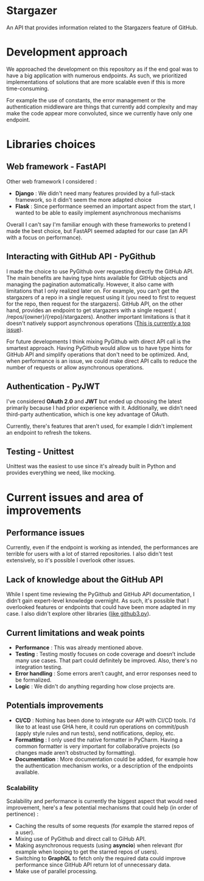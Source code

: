 # Stargazer

An API that provides information related to the Stargazers feature of GitHub.

# Development approach

We approached the development on this repository as if the end goal was to have a big application with numerous
endpoints.
As such, we prioritized implementations of solutions that are more scalable even if this is more time-consuming.

For example the use of constants, the error management or the authentication middleware are things that currently add
complexity and may make the code appear more convoluted, since we currently have only one endpoint.

# Libraries choices

## Web framework - FastAPI

Other web framework I considered :

- **Django** : We didn't need many features provided by a full-stack framework, so it didn't seem the more adapted choice
- **Flask** : Since performance seemed an important aspect from the start, I wanted to be able to easily implement
  asynchronous mechanisms

Overall I can't say I'm familiar enough with these frameworks to pretend I made the best choice, but FastAPI seemed adapted for our case (an API with a focus on performance).

## Interacting with GitHub API - PyGithub

I made the choice to use PyGithub over requesting directly the GitHub API.
The main benefits are having type hints available for GitHub objects and managing the pagination automatically.
However, it also came with limitations that I only realized later on.
For example, you can’t get the stargazers of a repo in a single request using it (you need to first to request for the
repo, then request for the stargazers).
GitHub API, on the other hand, provides an endpoint to get stargazers with a single request (
/repos/{owner}/{repo}/stargazers).
Another important limitations is that it doesn't natively support asynchronous
operations ([This is currently a top issue](https://github.com/PyGithub/PyGithub/issues/1538)).

For future developments I think mixing PyGithub with direct API call is the smartest approach.
Having PyGithub would allow us to have type hints for GitHub API and simplify operations that don't need to be
optimized.
And, when performance is an issue, we could make direct API calls to reduce the number of requests or allow asynchronous
operations.

## Authentication - PyJWT

I've considered **OAuth 2.0** and **JWT** but ended up choosing the latest primarily because I had prior experience with it.
Additionally, we didn’t need third-party authentication, which is one key advantage of OAuth.

Currently, there's features that aren't used, for example I didn't implement an endpoint to refresh the tokens.

## Testing - Unittest

Unittest was the easiest to use since it's already built in Python and provides everything we need, like mocking.

# Current issues and area of improvements

## Performance issues

Currently, even if the endpoint is working as intended, the performances are terrible for users with a lot of starred
repositories.
I also didn't test extensively, so it's possible I overlook other issues.

## Lack of knowledge about the GitHub API

While I spent time reviewing the PyGithub and GitHub API documentation, I didn’t gain expert-level knowledge overnight.
As such, it's possible that I overlooked features or endpoints that could have been more adapted in my case.
I also didn't explore other libraries ([like github3.py](https://github.com/sigmavirus24/github3.py)).

## Current limitations and weak points

- **Performance** : This was already mentioned above.
- **Testing** : Testing mostly focuses on code coverage and doesn’t include many use cases. That part could definitely be
  improved. Also, there's no integration testing.
- **Error handling** : Some errors aren’t caught, and error responses need to be formalized.
- **Logic** : We didn't do anything regarding how close projects are.

## Potentials improvements

- **CI/CD** : Nothing has been done to integrate our API with CI/CD tools. I'd like to at least use GHA here, it could run
  operations on commit/push (apply style rules and run tests), send notifications, deploy, etc.
- **Formatting** : I only used the native formatter in PyCharm. Having a common formatter is very important for
  collaborative projects (so changes made aren't obstructed by formatting).
- **Documentation** : More documentation could be added, for example how the authentication mechanism works, or a description of the endpoints available.

### Scalability

Scalability and performance is currently the biggest aspect that would need improvement, here's a few potential
mechanisms that could help (in order of pertinence) :

- Caching the results of some requests (for example the starred repos of a user).
- Mixing use of PyGithub and direct call to GiHub API.
- Making asynchronous requests (using **asyncio**) when relevant (for example when looping to get the starred repos of users).
- Switching to **GraphQL** to fetch only the required data could improve performance since GitHub API return lot of unnecessary data.
- Make use of parallel processing.
